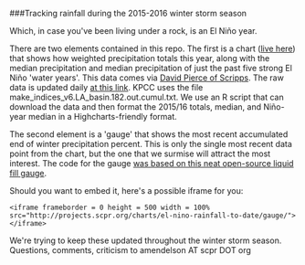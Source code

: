 ###Tracking rainfall during the 2015-2016 winter storm season

Which, in case you've been living under a rock, is an El Niño year.


There are two elements contained in this repo. The first is a chart ([live here](http://projects.scpr.org/charts/el-nino-rainfall-to-date/)) that shows how weighted precipitation totals this year, along with the median precipitation and median precipitation of just the past five strong El Niño 'water years'. This data comes via [David Pierce of Scripps](http://cirrus.ucsd.edu/~pierce/sdprecip/). The raw data is updated daily [at this link](http://cirrus.ucsd.edu/~pierce/kpbs/). KPCC uses the file make_indices_v6.LA_basin.182.out.cumul.txt. We use an R script that can download the data and then format the 2015/16 totals, median, and Niño-year median in a Highcharts-friendly format.

The second element is a 'gauge' that shows the most recent accumulated end of winter precipitation percent. This is only the single most recent data point from the chart, but the one that we surmise will attract the most interest. The code for the gauge [was based on this neat open-source liquid fill gauge](http://bl.ocks.org/brattonc/5e5ce9beee483220e2f6).

Should you want to embed it, here's a possible iframe for you:

```
<iframe frameborder = 0 height = 500 width = 100% src="http://projects.scpr.org/charts/el-nino-rainfall-to-date/gauge/"></iframe>
```

We're trying to keep these updated throughout the winter storm season. Questions, comments, criticism to amendelson AT scpr DOT org